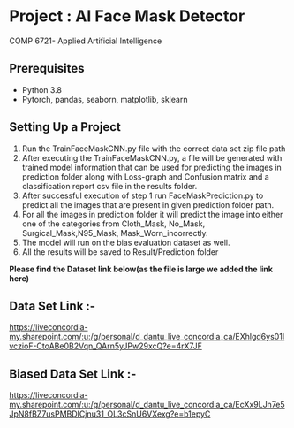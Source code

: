 # Project : AI Face Mask Detector
 COMP 6721- Applied Artificial Intelligence

## Prerequisites
- Python 3.8
- Pytorch, pandas, seaborn, matplotlib, sklearn

## Setting Up a Project
1. Run the TrainFaceMaskCNN.py file with the correct data set zip file path
2. After executing the TrainFaceMaskCNN.py, a file will be generated with trained model information that can be used for predicting the images in prediction folder along with Loss-graph and Confusion matrix and a classification report csv file in the results folder.
3. After successful execution of step 1 run FaceMaskPrediction.py to predict all the images that are present in given prediction folder path.
4. For all the images in prediction folder it will predict the image into either one of the categories from Cloth_Mask, No_Mask, Surgical_Mask,N95_Mask, Mask_Worn_incorrectly. 
5. The model will run on the bias evaluation dataset as well. 
6. All the results will be saved to Result/Prediction folder

**Please find the Dataset link below(as the file is large we added the link here)**
## Data Set Link :- 
https://liveconcordia-my.sharepoint.com/:u:/g/personal/d_dantu_live_concordia_ca/EXhlgd6ys01IvczioF-CtoABe0B2Vqn_QArn5yJPw29xcQ?e=4rX7JF


## Biased Data Set Link :- 
https://liveconcordia-my.sharepoint.com/:u:/g/personal/d_dantu_live_concordia_ca/EcXx9LJn7e5JpN8fBZ7usPMBDICjnu31_OL3cSnU6VXexg?e=b1epyC
